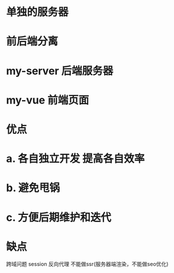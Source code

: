 
# 单独的服务器

# 前后端分离

# my-server  后端服务器

# my-vue  前端页面

# 优点
# a.  各自独立开发  提高各自效率
# b. 避免甩锅
# c. 方便后期维护和迭代

# 缺点
跨域问题  session   反向代理  不能做ssr(服务器端渲染，不能做seo优化)